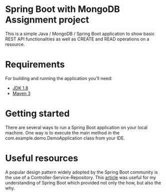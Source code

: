 # Spring Boot with MongoDB Assignment project
This is a simple Java / MongoDB / Spring Boot application 
to show basic REST API functionalities as well as CREATE and READ operations on a resource.

# Requirements
For building and running the application you'll need:
* [JDK 1.8](https://www.oracle.com/java/technologies/downloads/#java8)
* [Maven 3](https://maven.apache.org/)


# Getting started
There are several ways to run a Spring Boot application on your local machine. One way is to execute the main method in 
the com.example.demo.DemoApplication class from your IDE.

# Useful resources
A popular design pattern widely adopted by the Spring Boot community is the use of a Controller-Service-Repository.
This [article](https://tom-collings.medium.com/controller-service-repository-16e29a4684e5) was useful for my understanding of Spring Boot which provided not only the how, but also the why.



